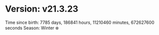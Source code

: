 # Version: v21.3.23
Time since birth: 7785 days, 186841 hours, 11210460 minutes, 672627600 seconds
Season: Winter ❄️
